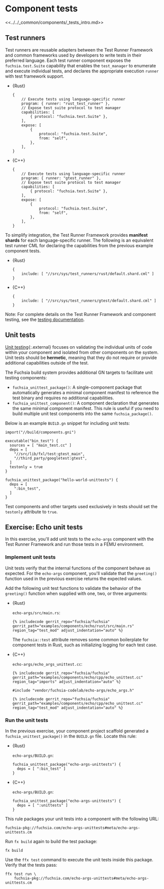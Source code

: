 # Component tests

<<../../_common/components/_tests_intro.md>>

## Test runners

Test runners are reusable adapters between the Test Runner Framework and common
frameworks used by developers to write tests in their preferred
language. Each test runner component exposes the `fuchsia.test.Suite` capability
that enables the `test_manager` to enumerate and execute individual tests, and
declares the appropriate execution `runner` with test framework support.

* {Rust}

  ```json5
  {
      // Execute tests using language-specific runner
      program: { runner: "rust_test_runner" },
      // Expose test suite protocol to test manager
      capabilities: [
          { protocol: "fuchsia.test.Suite" },
      ],
      expose: [
          {
              protocol: "fuchsia.test.Suite",
              from: "self",
          },
      ],
  }
  ```

* {C++}

  ```json5
  {
      // Execute tests using language-specific runner
      program: { runner: "gtest_runner" },
      // Expose test suite protocol to test manager
      capabilities: [
          { protocol: "fuchsia.test.Suite" },
      ],
      expose: [
          {
              protocol: "fuchsia.test.Suite",
              from: "self",
          },
      ],
  }
  ```

To simplify integration, the Test Runner Framework provides **manifest shards**
for each language-specific runner. The following is an equivalent test runner
CML for declaring the capabilities from the previous example component tests.

* {Rust}

  ```json5
  {
      include: [ "//src/sys/test_runners/rust/default.shard.cml" ]
  }
  ```

* {C++}

  ```json5
  {
      include: [ "//src/sys/test_runners/gtest/default.shard.cml" ]
  }
  ```

Note: For complete details on the Test Runner Framework and component testing,
see the
[testing documentation](/docs/development/testing/components/test_runner_framework.md).

## Unit tests

[Unit testing](https://en.wikipedia.org/wiki/Unit_testing){:.external} focuses
on validating the individual units of code within your component and isolated
from other components on the system. Unit tests should be **hermetic**, meaning
that they do not require or provide additional capabilities outside of the test.

The Fuchsia build system provides additional GN targets to facilitate unit
testing components:

* `fuchsia_unittest_package()`: A single-component package that automatically
  generates a minimal component manifest to reference the test binary and
  requires no additional capabilities.
* `fuchsia_unittest_component()`: A component declaration that generates the
  same minimal component manifest. This rule is useful if you need to build
  multiple unit test components into the same `fuchsia_package()`.

Below is an example `BUILD.gn` snippet for including unit tests:

```gn
import("//build/components.gni")

executable("bin_test") {
  sources = [ "main_test.cc" ]
  deps = [
    "//src/lib/fxl/test:gtest_main",
    "//third_party/googletest:gtest",
  ]
  testonly = true
}

fuchsia_unittest_package("hello-world-unittests") {
  deps = [
    ":bin_test",
  ]
}
```


<aside class="key-point">
Test components and other targets used exclusively in tests should set the
<code>testonly</code> attribute to <code>true</code>.
</aside>


## Exercise: Echo unit tests

In this exercise, you'll add unit tests to the `echo-args` component with the
Test Runner Framework and run those tests in a FEMU environment.

### Implement unit tests

Unit tests verify that the internal functions of the component behave as
expected. For the `echo-args` component, you'll validate that the `greeting()`
function used in the previous exercise returns the expected values.

Add the following unit test functions to validate the behavior of the
`greeting()` function when supplied with one, two, or three arguments:

* {Rust}

  `echo-args/src/main.rs`:

  ```
  {% includecode gerrit_repo="fuchsia/fuchsia" gerrit_path="examples/components/echo/rust/src/main.rs" region_tag="test_mod" adjust_indentation="auto" %}
  ```

  <aside class="key-point">
  The <code>fuchsia::test</code> attribute removes some common boilerplate for
  component tests in Rust, such as initializing logging for each test case.
  </aside>

* {C++}

  `echo-args/echo_args_unittest.cc`:

  ```
  {% includecode gerrit_repo="fuchsia/fuchsia" gerrit_path="examples/components/echo/cpp/echo_unittest.cc" region_tag="imports" adjust_indentation="auto" %}

  #include "vendor/fuchsia-codelab/echo-args/echo_args.h"

  {% includecode gerrit_repo="fuchsia/fuchsia" gerrit_path="examples/components/echo/cpp/echo_unittest.cc" region_tag="test_mod" adjust_indentation="auto" %}
  ```

### Run the unit tests

In the previous exercise, your component project scaffold generated a
`fuchsia_unittest_package()` in the `BUILD.gn` file. Locate this rule:

* {Rust}

  `echo-args/BUILD.gn`:

  ```gn
  fuchsia_unittest_package("echo-args-unittests") {
    deps = [ ":bin_test" ]
  }
  ```

* {C++}

  `echo-args/BUILD.gn`:

  ```gn
  fuchsia_unittest_package("echo-args-unittests") {
    deps = [ ":unittests" ]
  }
  ```

This rule packages your unit tests into a component with the following URL:


```none {:.devsite-disable-click-to-copy}
fuchsia-pkg://fuchsia.com/echo-args-unittests#meta/echo-args-unittests.cm
```

Run `fx build` again to build the test package:

```posix-terminal
fx build
```

Use the `ffx test` command to execute the unit tests inside this package.
Verify that the tests pass:

```posix-terminal
ffx test run \
    fuchsia-pkg://fuchsia.com/echo-args-unittests#meta/echo-args-unittests.cm
```
